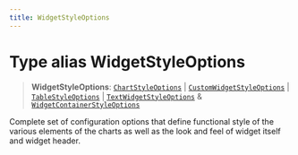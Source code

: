 ```yaml
---
title: WidgetStyleOptions
---
```


# Type alias WidgetStyleOptions

> **WidgetStyleOptions**: [`ChartStyleOptions`](type-alias.ChartStyleOptions.md) \| [`CustomWidgetStyleOptions`](../../sdk-ui/type-aliases/type-alias.CustomWidgetStyleOptions.md) \| [`TableStyleOptions`](../interfaces/interface.TableStyleOptions.md) \| [`TextWidgetStyleOptions`](../../sdk-ui/type-aliases/type-alias.TextWidgetStyleOptions.md) & [`WidgetContainerStyleOptions`](../../sdk-ui/interfaces/interface.WidgetContainerStyleOptions.md)

Complete set of configuration options that define functional style of the various elements of the charts as well as the look and feel of widget itself and widget header.
